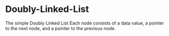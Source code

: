 # Doubly-Linked-List
The simple Doubly Linked List
Each node consists of a data value, a pointer to the next node, and a pointer to the previous node.
